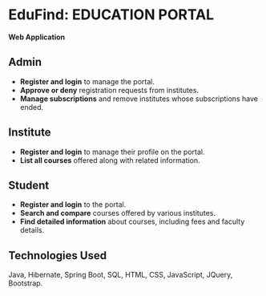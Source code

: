 # EduFind: EDUCATION PORTAL 
**Web Application**

## Admin
- **Register and login** to manage the portal.
- **Approve or deny** registration requests from institutes.
- **Manage subscriptions** and remove institutes whose subscriptions have ended.

## Institute
- **Register and login** to manage their profile on the portal.
- **List all courses** offered along with related information.

## Student
- **Register and login** to the portal.
- **Search and compare** courses offered by various institutes.
- **Find detailed information** about courses, including fees and faculty details.

## Technologies Used
Java, Hibernate, Spring Boot, SQL, HTML, CSS, JavaScript, JQuery, Bootstrap.
